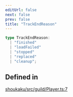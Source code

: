 ```yaml
---
editUrl: false
next: false
prev: false
title: "TrackEndReason"
---
```


```ts
type TrackEndReason: 
  | "finished"
  | "loadFailed"
  | "stopped"
  | "replaced"
  | "cleanup";
```

## Defined in

[shoukaku/src/guild/Player.ts:7](https://github.com/shipgirlproject/shoukaku/blob/30762f5af6c7b4176e69ee96fa39bc204a7cff21/src/guild/Player.ts#L7)
